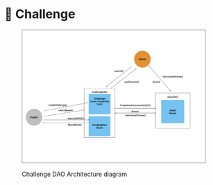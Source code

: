 # 🧩 Challenge

<figure><img src="../.gitbook/assets/challenge-architecture.png" alt=""><figcaption><p>Challenge DAO Architecture diagram</p></figcaption></figure>

